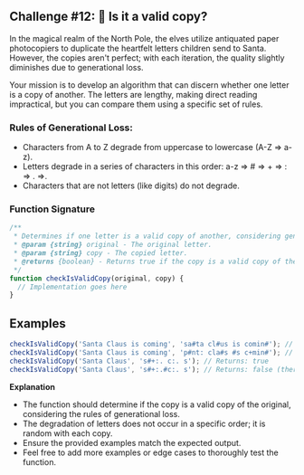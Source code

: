 ## Challenge #12: 📸 Is it a valid copy?

In the magical realm of the North Pole, the elves utilize antiquated paper photocopiers to duplicate the heartfelt letters children send to Santa. However, the copies aren't perfect; with each iteration, the quality slightly diminishes due to generational loss.

Your mission is to develop an algorithm that can discern whether one letter is a copy of another. The letters are lengthy, making direct reading impractical, but you can compare them using a specific set of rules.

### Rules of Generational Loss:

- Characters from A to Z degrade from uppercase to lowercase (A-Z ⇒ a-z).
- Letters degrade in a series of characters in this order: a-z ⇒ # ⇒ + ⇒ : ⇒ . ⇒.
- Characters that are not letters (like digits) do not degrade.

### Function Signature

```javascript
/**
 * Determines if one letter is a valid copy of another, considering generational loss.
 * @param {string} original - The original letter.
 * @param {string} copy - The copied letter.
 * @returns {boolean} - Returns true if the copy is a valid copy of the original, false otherwise.
 */
function checkIsValidCopy(original, copy) {
  // Implementation goes here
}
```

## Examples

```javascript
checkIsValidCopy('Santa Claus is coming', 'sa#ta cl#us is comin#'); // Returns: true
checkIsValidCopy('Santa Claus is coming', 'p#nt: cla#s #s c+min#'); // Returns: false (for the initial p)
checkIsValidCopy('Santa Claus', 's#+:. c:. s'); // Returns: true
checkIsValidCopy('Santa Claus', 's#+:.#c:. s'); // Returns: false (there is a # where it should not be)
```

**Explanation**

- The function should determine if the copy is a valid copy of the original, considering the rules of generational loss.
- The degradation of letters does not occur in a specific order; it is random with each copy.
- Ensure the provided examples match the expected output.
- Feel free to add more examples or edge cases to thoroughly test the function.
